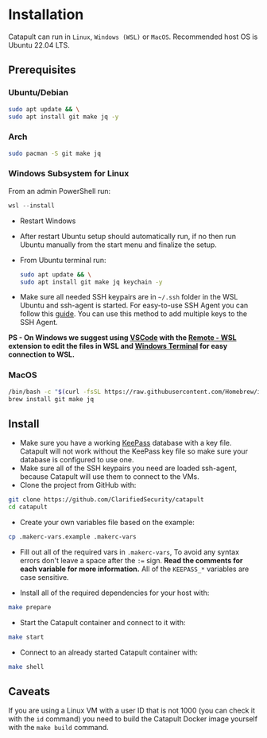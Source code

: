 # Installation

Catapult can run in `Linux`, `Windows (WSL)` or `MacOS`. Recommended host OS is Ubuntu 22.04 LTS.

## Prerequisites

### Ubuntu/Debian

```sh
sudo apt update && \
sudo apt install git make jq -y
```

### Arch

```sh
sudo pacman -S git make jq
```

### Windows Subsystem for Linux

From an admin PowerShell run:

```powershell
wsl --install
```

- Restart Windows
- After restart Ubuntu setup should automatically run, if no then run Ubuntu manually from the start menu and finalize the setup.
- From Ubuntu terminal run:

  ```sh
  sudo apt update && \
  sudo apt install git make jq keychain -y
  ```

- Make sure all needed SSH keypairs are in `~/.ssh` folder in the WSL Ubuntu and ssh-agent is started. For easy-to-use SSH Agent you can follow this [guide](https://esc.sh/blog/ssh-agent-windows10-wsl2/). You can use this method to add multiple keys to the SSH Agent.

**PS - On Windows we suggest using [VSCode](https://code.visualstudio.com/) with the [Remote - WSL](https://marketplace.visualstudio.com/items?itemName=ms-vscode-remote.remote-wsl) extension to edit the files in WSL and [Windows Terminal](https://learn.microsoft.com/en-us/windows/terminal/install) for easy connection to WSL.**

### MacOS

```sh
/bin/bash -c "$(curl -fsSL https://raw.githubusercontent.com/Homebrew/install/HEAD/install.sh)"
brew install git make jq
```

## Install

- Make sure you have a working [KeePass](https://keepassxc.org/) database with a key file. Catapult will not work without the KeePass key file so make sure your database is configured to use one.
- Make sure all of the SSH keypairs you need are loaded ssh-agent, because Catapult will use them to connect to the VMs.
- Clone the project from GitHub with:

```sh
git clone https://github.com/ClarifiedSecurity/catapult
cd catapult
```

- Create your own variables file based on the example:

```sh
cp .makerc-vars.example .makerc-vars
```

- Fill out all of the required vars in `.makerc-vars`, To avoid any syntax errors don't leave a space after the `:=` sign. **Read the comments for each variable for more information.** All of the `KEEPASS_*` variables are case sensitive.

- Install all of the required dependencies for your host with:

```sh
make prepare
```

- Start the Catapult container and connect to it with:

```sh
make start
```

- Connect to an already started Catapult container with:

```sh
make shell
```

## Caveats

If you are using a Linux VM with a user ID that is not 1000 (you can check it with the `id` command) you need to build the Catapult Docker image yourself with the `make build` command.
